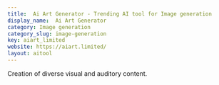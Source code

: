 ```yaml
---
title:  Ai Art Generator - Trending AI tool for Image generation
display_name:  Ai Art Generator
category: Image generation
category_slug: image-generation
key: aiart_limited
website: https://aiart.limited/
layout: aitool
---
```


Creation of diverse visual and auditory content.
